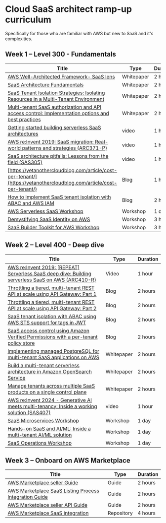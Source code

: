 # Cloud SaaS architect ramp-up curriculum 

Specifically for those who are familiar with AWS but new to SaaS and it's complexities.

## Week 1 – Level 300 - Fundamentals

| Title | Type | Duration |
| --- | --- | --- |
| [AWS Well-Architected Framework- SaaS lens](https://docs.aws.amazon.com/wellarchitected/latest/saas-lens/saas-lens.html) | Whitepaper | 2 hours |
| [SaaS Architecture Fundamentals](https://docs.aws.amazon.com/whitepapers/latest/saas-architecture-fundamentals/saas-architecture-fundamentals.html) | Whitepaper | 2 hours |
| [SaaS Tenant Isolation Strategies: Isolating Resources in a Multi-Tenant Environment](https://docs.aws.amazon.com/whitepapers/latest/saas-tenant-isolation-strategies/saas-tenant-isolation-strategies.html) | Whitepaper | 2 hours |
| [Multi-tenant SaaS authorization and API access control: Implementation options and best practices](https://docs.aws.amazon.com/prescriptive-guidance/latest/saas-multitenant-api-access-authorization/introduction.html) | Whitepaper | 2 hours |
| [Getting started building serverless SaaS architectures](https://www.youtube.com/watch?v=5TBzdDV60wE) | video | 1 hour |
| [ AWS re:Invent 2019: SaaS migration: Real-world patterns and strategies (ARC371-P) ](https://www.youtube.com/watch?v=P6oIBoIzSAg) | video | 1 hour |
| [SaaS architecture pitfalls: Lessons from the field (SAS305)](https://www.youtube.com/watch?v=A93camZSpLc) | video | 1 hour |
| [https://yetanothercloudblog.com/article/cost-per-tenant/](https://yetanothercloudblog.com/article/cost-per-tenant/) | Blog | 1 hour |
| [ How to implement SaaS tenant isolation with ABAC and AWS IAM ](https://aws.amazon.com/blogs/security/how-to-implement-saas-tenant-isolation-with-abac-and-aws-iam/) | Blog | 2 hours |
| [AWS Serverless SaaS Workshop](https://catalog.us-east-1.prod.workshops.aws/workshops/b0c6ad36-0a4b-45d8-856b-8a64f0ac76bb/en-US/) | Workshop | 1 day |
| [Demystifying SaaS Identity on AWS](https://catalog.workshops.aws/saas-id/en-US) | Workshop | 3 hours |
| [SaaS Builder Toolkit for AWS Workshop](https://catalog.workshops.aws/sbt-aws/en-US) | Workshop | 3 hours |



## Week 2 – Level 400 - Deep dive

| Title | Type | Duration |
| --- | --- | --- |
| [ AWS re:Invent 2019: [REPEAT] Serverless SaaS deep dive: Building serverless SaaS on AWS (ARC410-R) ](https://www.youtube.com/watch?v=egskuX3YYO4) | Video | 1 hour |
| [ Throttling a tiered, multi-tenant REST API at scale using API Gateway: Part 1 ](https://aws.amazon.com/blogs/architecture/throttling-a-tiered-multi-tenant-rest-api-at-scale-using-api-gateway-part-1/) | Blog | 2 hours |
| [ Throttling a tiered, multi-tenant REST API at scale using API Gateway: Part 2 ](https://aws.amazon.com/blogs/architecture/throttling-a-tiered-multi-tenant-rest-api-at-scale-using-api-gateway-part-2/) | Blog | 2 hours |
| [ SaaS tenant isolation with ABAC using AWS STS support for tags in JWT ](https://aws.amazon.com/blogs/security/saas-tenant-isolation-with-abac-using-aws-sts-support-for-tags-in-jwt/) | Blog | 2 hours |
| [ SaaS access control using Amazon Verified Permissions with a per-tenant policy store ](https://aws.amazon.com/blogs/security/saas-access-control-using-amazon-verified-permissions-with-a-per-tenant-policy-store/) | Blog | 2 hours |
| [Implementing managed PostgreSQL for multi-tenant SaaS applications on AWS](https://docs.aws.amazon.com/prescriptive-guidance/latest/saas-multitenant-managed-postgresql/welcome.html) | Whitepaper | 2 hours |
| [Build a multi-tenant serverless architecture in Amazon OpenSearch Service](https://docs.aws.amazon.com/prescriptive-guidance/latest/patterns/build-a-multi-tenant-serverless-architecture-in-amazon-opensearch-service.html) | Whitepaper | 2 hours |
| [Manage tenants across multiple SaaS products on a single control plane](https://docs.aws.amazon.com/prescriptive-guidance/latest/patterns/manage-tenants-across-multiple-saas-products-on-a-single-control-plane.html) | Whitepaper | 2 hours |
| [ AWS re:Invent 2024 - Generative AI meets multi-tenancy: Inside a working solution (SAS407) ](https://www.youtube.com/watch?v=hq3h5HNIBPE) | video | 1 hour |
| [SaaS Microservices Workshop](https://catalog.workshops.aws/saas-microservices/en-US) | Workshop | 1 day |
| [Hands-on SaaS and AI/ML: Inside a multi-tenant AI/ML solution](https://catalog.workshops.aws/inside-a-multi-tenant-ml-solution/en-US) | Workshop | 1 day |
| [SaaS Operations Workshop](https://catalog.workshops.aws/saas-operations-2/en-US) | Workshop | 1 day |


## Week 3 – Onboard on AWS Marketplace

| Title | Type | Duration |
| --- | --- | --- |
| [AWS Marketplace seller Guide ](https://docs.aws.amazon.com/marketplace/latest/userguide/what-is-marketplace.html) | Guide | 2 hours |
| [AWS Marketplace SaaS Listing Process Integration Guide ](https://awsmp-loadforms.s3.amazonaws.com/AWS+Marketplace+-+SaaS+Integration+Guide.pdf) | Guide | 2 hours |
| [AWS Marketplace seller API Guide ](https://docs.aws.amazon.com/marketplace/latest/APIReference/welcome.html) | Guide | 2 hours |
| [AWS Marketplace SaaS integration ](https://github.com/aws-samples/aws-marketplace-serverless-saas-integration) | Repository | 4 hours |
